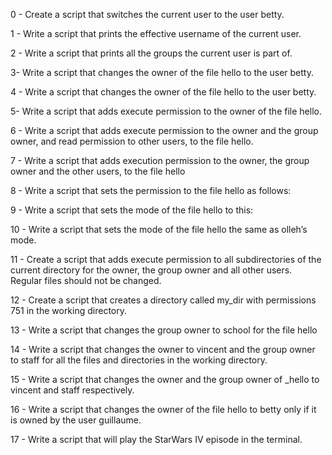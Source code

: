 0 - Create a script that switches the current user to the user betty.

1 - Write a script that prints the effective username of the current user.

2 - Write a script that prints all the groups the current user is part of.

3- Write a script that changes the owner of the file hello to the user betty.

4 - Write a script that changes the owner of the file hello to the user betty.

5- Write a script that adds execute permission to the owner of the file hello.

6 - Write a script that adds execute permission to the owner and the group owner, and read permission to other users, to the file hello.

7 - Write a script that adds execution permission to the owner, the group owner and the other users, to the file hello

8 - Write a script that sets the permission to the file hello as follows:

9 - Write a script that sets the mode of the file hello to this:

10 - Write a script that sets the mode of the file hello the same as olleh’s mode.

11 - Create a script that adds execute permission to all subdirectories of the current directory for the owner, the group owner and all other users. Regular files should not be changed.

12 - Create a script that creates a directory called my_dir with permissions 751 in the working directory.

13 - Write a script that changes the group owner to school for the file hello

14 - Write a script that changes the owner to vincent and the group owner to staff for all the files and directories in the working directory.

15 - Write a script that changes the owner and the group owner of _hello to vincent and staff respectively.

16 - Write a script that changes the owner of the file hello to betty only if it is owned by the user guillaume.

 17 - Write a script that will play the StarWars IV episode in the terminal.


